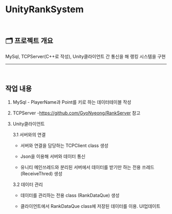 # UnityRankSystem




<br>

## 🗂️ **프로젝트 개요**
MySql, TCPServer(C++로 작성), Unity클라이언트 간 통신을 해 랭킹 시스템을 구현
<br>

---
<br>

## 작업 내용
  1. MySql - PlayerName과 Point를 키로 하는 데이터테이블 작성

  2. TCPServer -https://github.com/GyoNyeong/RankServer 참고

  3. Unity클라이언트

     3.1 서버와의 연결

       - 서버와 연결을 담당하는 TCPClient class 생성

       - Json을 이용해 서버와 데이터 통신

       - 유니티 메인쓰레드와 분리된 서버에서 데이터를 받기만 하는 전용 쓰레드(ReceiveThred) 생성

     3.2 데이터 관리

       - 데이터를 관리하는 전용 class (RankDataQue) 생성

       - 클라이언트에서 RankDataQue class에 저장된 데이터를 이용. UI업데이트
       
